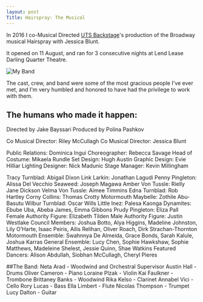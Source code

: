 ```yaml
---
layout: post
Title: Hairspray: The Musical
---
```


In 2016 I co-Musical Directed [UTS Backstage](https://www.facebook.com/UTSBackstage/)'s production of the Broadway musical Hairspray with Jessica Blunt.

It opened on 11 August, and ran for 3 consecutive nights at Lend Lease Darling Quarter Theatre.

![My Band](/images/hairsprayband.jpg)

The cast, crew, and band were some of the most gracious people I've ever met, and I'm very humbled and honored to have had the privilege to work with them.

## The humans who made it happen:

Directed by Jake Bayssari 
Produced by Polina Pashkov

Co Musical Director: Riley McCullagh
Co Musical Director: Jessica Blunt

Public Relations: Dominica Ingui
Choreographer: Rebecca Savage 
Head of Costume: Mikaela Rundle 
Set Design: Hugh Austin 
Graphic Design: Evie Hilliar 
Lighting Designer: Nick Madunic 
Stage Manager: Kevin Millingham

Tracy Turnblad: Abigail Dixon
Link Larkin: Jonathan Lagudi
Penny Pingleton: Alissa Del Vecchio
Seaweed: Joseph Magawa
Amber Von Tussle: Rielly Jane Dickson
Velma Von Tussle: Aimee Timmins
Edna Turnblad: Rob Hartley
Corny Collins: Thomas Crotty
Motormouth Maybelle: Zothile Abu-Basutu
Wilbur Turnblad: Oscar Wills
Little Inez: Palesa Kaonga
Dynamites: Ebube Uba, Abeba James, Emma Gibbons
Prudy Pingleton: Eliza Pall
Female Authority Figure: Elizabeth Tilden
Male Authority Figure: Justin Westlake
Council Members: Joshua Botto, Alya Higgins, Madeline Johnston, Lily O’Harte, Isaac Peiris, Ailis Relihan, Oliver Roach, Dirk Strachan-Thornton
Motormouth Ensemble: Swahnnya De Almeida, Grace Bonds, Sarah Kalule, Joshua Karras
General Ensemble: Lucy Chen, Sophie Hawkshaw, Sophie Matthews, Madeleine Shelest, Jessie Quinn, Shae Watkins
Featured Dancers: Alison Abdullah, Siobhan McCullagh, Cheryl Pieres

##The Band:
Neta Arad - Woodwind and Orchestral Supervisor
Austin Hall - Drums
Oliver Cameron - Piano
Loraine Plzak - Violin
Kai Faulkner - Trombone
Brittaney Banks - Woodwind
Rika Kelso - Clarinet
Annabel Vici - Cello
Rory Lucas - Bass
Ella Limbert - Flute
Nicolas Thompson - Trumpet
Lucy Dalton - Guitar

